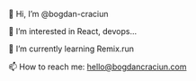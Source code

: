 👋 Hi, I’m @bogdan-craciun

👀 I’m interested in React, devops...

🌱 I’m currently learning Remix.run

📫 How to reach me: hello@bogdancraciun.com

<!---
bogdan-craciun/bogdan-craciun is a ✨ special ✨ repository because its `README.md` (this file) appears on your GitHub profile.
You can click the Preview link to take a look at your changes.
--->
